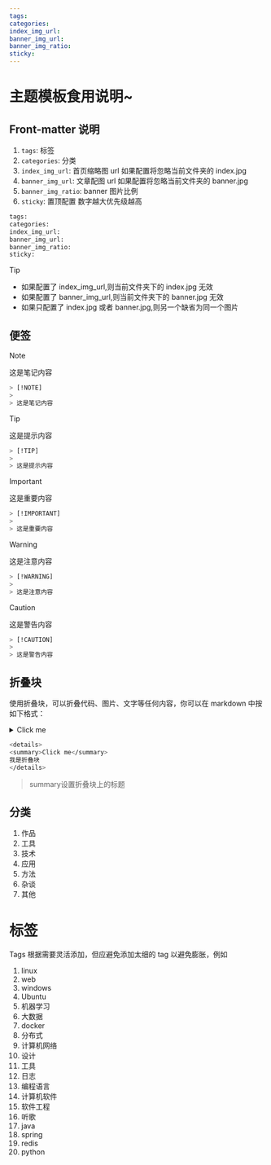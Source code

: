 ```yaml
---
tags:
categories:
index_img_url:
banner_img_url:
banner_img_ratio:
sticky:
---
```


# 主题模板食用说明~

## Front-matter 说明

1. `tags`: 标签
2. `categories`: 分类
3. `index_img_url`: 首页缩略图 url 如果配置将忽略当前文件夹的 index.jpg
4. `banner_img_url`: 文章配图 url 如果配置将忽略当前文件夹的 banner.jpg
5. `banner_img_ratio`: banner 图片比例
6. `sticky`: 置顶配置 数字越大优先级越高

```BASH
tags:
categories:
index_img_url:
banner_img_url:
banner_img_ratio:
sticky:
```

> [!TIP]
>
> - 如果配置了 index_img_url,则当前文件夹下的 index.jpg 无效
> - 如果配置了 banner_img_url,则当前文件夹下的 banner.jpg 无效
> - 如果只配置了 index.jpg 或者 banner.jpg,则另一个缺省为同一个图片

## 便签

> [!NOTE]
>
> 这是笔记内容

```bash
> [!NOTE]
> 
> 这是笔记内容
```

> [!TIP]
>
> 这是提示内容

```bash
> [!TIP]
> 
> 这是提示内容
```

> [!IMPORTANT]
>
> 这是重要内容

```bash
> [!IMPORTANT]
> 
> 这是重要内容
```

> [!WARNING]
>
> 这是注意内容

```bash
> [!WARNING]
> 
> 这是注意内容
```

> [!CAUTION]
>
> 这是警告内容

```bash
> [!CAUTION]
> 
> 这是警告内容
```

## 折叠块

使用折叠块，可以折叠代码、图片、文字等任何内容，你可以在 markdown 中按如下格式：

<details>
<summary>Click me</summary>
我是折叠块
</details>


```bash
<details>
<summary>Click me</summary>
我是折叠块
</details>

```

> summary设置折叠块上的标题

## 分类

1. 作品
2. 工具
3. 技术
4. 应用
5. 方法
6. 杂谈
7. 其他

# 标签

Tags 根据需要灵活添加，但应避免添加太细的 tag 以避免膨胀，例如

1. linux
2. web
3. windows
4. Ubuntu
5. 机器学习
6. 大数据
7. docker
8. 分布式
9. 计算机网络
10. 设计
11. 工具
12. 日志
13. 编程语言
14. 计算机软件
15. 软件工程
16. 听歌
17. java
18. spring
19. redis
20. python
